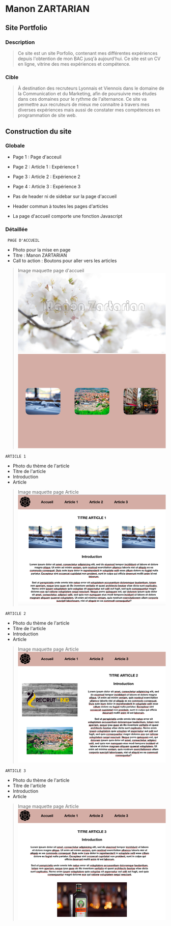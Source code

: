 # Manon ZARTARIAN

## Site Portfolio

### Description
> Ce site est un site Porfolio, contenant mes différentes expériences depuis l'obtention de mon BAC jusq'à aujourd'hui. Ce site est un CV en ligne, vitrine des mes expériences et compétence.

### Cible
>  À destination des recruteurs Lyonnais et Viennois dans le domaine de la Communication et du Marketing, afin de poursuivre mes études dans ces domaines pour le rythme de l'alternance. Ce site va permettre aux recruteurs de mieux me connaitre à travers mes diverses expériences mais aussi de constater mes compétences en programmation de site web.

## Construction du site 

### Globale
* Page 1 : Page d'acceuil
* Page 2 : Article 1 : Expérience 1
* Page 3 : Article 2 : Expérience 2 
* Page 4 : Article 3 : Expérience 3

* Pas de header ni de sidebar sur la page d'accueil
* Header commun à toutes les pages d'articles
* La page d'accueil comporte une fonction Javascript


### Détaillée
```
 PAGE D'ACCUEIL 
```
 
 * Photo pour la mise en page 
 * Titre : Manon ZARTARIAN
 * Call to action : Boutons pour aller vers les articles
 
 > Image maquette page d'accueil
 ![](./img/accueil1.jpg)
 ![](./img/accueil2.jpg)
 
```
ARTICLE 1
```

* Photo du thème de l'article 
* Titre de l'article
* Introduction
* Article 
> Image maquette page Article
 ![](./img/article1.jpg)

```
ARTICLE 2
```
* Photo du thème de l'article 
* Titre de l'article
* Introduction
* Article 
> Image maquette page Article
![](./img/article2.jpg)

```
ARTICLE 3 
```
* Photo du thème de l'article 
* Titre de l'article
* Introduction
* Article 
> Image maquette page Article
![](./img/article3.jpg)


